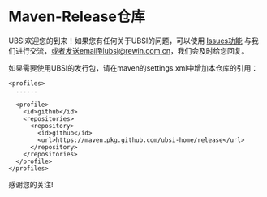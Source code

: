 # Maven-Release仓库

UBSI欢迎您的到来！如果您有任何关于UBSI的问题，可以使用 [Issues功能](https://github.com/ubsi-home/release/issues) 与我们进行交流，或者发送email到ubsi@rewin.com.cn，我们会及时给您回复。

如果需要使用UBSI的发行包，请在maven的settings.xml中增加本仓库的引用：
```
<profiles>
  ......

  <profile>
    <id>github</id>
    <repositories>
      <repository>
        <id>github</id>
        <url>https://maven.pkg.github.com/ubsi-home/release</url>
      </repository>
    </repositories>
  </profile>
</profiles>
```
感谢您的关注!
